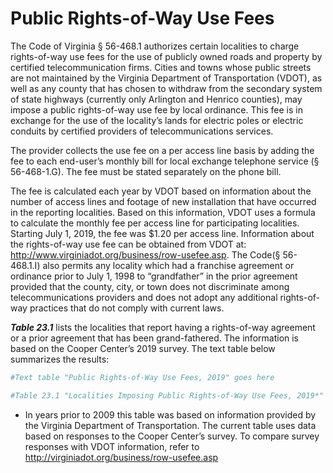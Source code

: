 # Public Rights-of-Way Use Fees

The Code of Virginia § 56-468.1 authorizes certain localities to charge rights-of-way use fees for the use of publicly owned roads  and  property  by  certified  telecommunication firms. Cities and towns whose public streets are not maintained by the Virginia Department of Transportation (VDOT), as well as any county that has chosen to withdraw from the secondary system of state highways (currently only Arlington and Henrico counties), may impose a public rights-of-way use fee by local ordinance. This fee is in exchange for the use of the locality’s lands for electric poles or electric conduits by certified providers of telecommunications services. 

The provider collects the use fee on a per access line basis by adding the fee to each end-user’s monthly bill for local exchange telephone service (§ 56-468-1.G). The fee must be stated separately on the phone bill.

The fee is calculated each year by VDOT based on information  about  the  number  of  access  lines  and  footage  of  new  installation that have occurred in the reporting localities. Based on  this  information,  VDOT  uses  a  formula  to  calculate  the  monthly fee per access line for participating localities. Starting July  1,  2019,  the  fee  was  \$1.20  per  access  line.  Information  about the rights-of-way use fee can be obtained from VDOT at: http://www.virginiadot.org/business/row-usefee.asp. The Code(§ 56-468.1.I) also permits any locality which had a franchise agreement or ordinance prior to July 1, 1998 to “grandfather” in the prior agreement provided that the county, city, or town does not discriminate among telecommunications providers and does not adopt any additional rights-of-way practices that do not comply with current laws.

***Table 23.1*** lists the localities that report having a rights-of-way agreement or a prior agreement that has been grand-fathered. The information is based on the Cooper Center’s 2019 survey. The text table below summarizes the results:   


```r
#Text table "Public Rights-of-Way Use Fees, 2019" goes here

#Table 23.1 "Localities Imposing Public Rights-of-Way Use Fees, 2019*" goes here
```

* In years prior to 2009 this table was based on information provided by the Virginia Department of Transportation. The current table uses data based on responses to the Cooper Center’s survey. To compare survey responses with VDOT information, refer to http://virginiadot.org/business/row-usefee.asp
